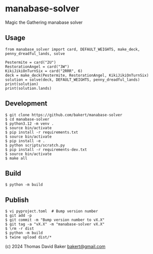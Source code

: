 # manabase-solver

Magic the Gathering manabase solver

## Usage

    from manabase_solver import card, DEFAULT_WEIGHTS, make_deck, penny_dreadful_lands, solve

    Pestermite = card("2U")
    RestorationAngel = card("3W")
    KikiJikiOnTurnSix = card("2RRR", 6)
    deck = make_deck(Pestermite, RestorationAngel, KikiJikiOnTurnSix)
    solution = solve(deck, DEFAULT_WEIGHTS, penny_dreadful_lands)
    print(solution)
    print(solution.lands)

## Development

    $ git clone https://github.com/bakert/manabase-solver
    $ cd manabase-solver
    $ python3.12 -m venv .
    $ source bin/activate
    $ pip install -r requirements.txt
    $ source bin/activate
    $ pip install -e .
    $ python scripts/scratch.py
    $ pip install -r requirements-dev.txt
    $ source bin/activate
    $ make all

## Build

    $ python -m build

## Publish

    $ vi pyproject.toml  # Bump version number
    $ git add -p
    $ git commit -m "Bump version number to vX.X"
    $ git tag -a "vX.X" -m "manabase-solver vX.X"
    $ \rm -r dist
    $ python -m build
    $ twine upload dist/*

(c) 2024 Thomas David Baker <bakert@gmail.com>
